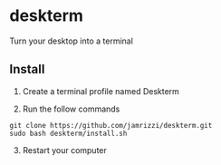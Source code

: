 # deskterm
Turn your desktop into a terminal

## Install
1. Create a terminal profile named Deskterm

2. Run the follow commands
```
git clone https://github.com/jamrizzi/deskterm.git
sudo bash deskterm/install.sh
```

3. Restart your computer

